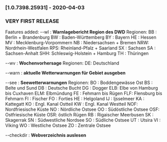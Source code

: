 
### [1.0.7398.25931] - 2020-04-03
### VERY FIRST RELEASE ###

Faatures added:
--wl <Region> : <b>Warnlagebericht Region des DWD</b>
	Regionen:
		BB : Berlin + Brandenburg
		BW : Baden-Württemberg
		BY : Bayern
		HE : Hessen
		MV : Mecklenburg-Vorpommern
		NB : Niedersachsen + Bremen
		NRW: Nordrhein-Westfalen
		RPS: Rheinland-Pfalz + Saarland
		SX : Sachsen
		SA : Sachsen-Anhalt
		SHH: Schleswig-Holstein + Hamburg
		TH : Thüringen

 --wv <Region> : <b>Wochenvorhersage</b>
	Regionen:
		DE: Deutschland

 --warn <Autokennzeichen> : <b>aktuelle Wetterwarnungen für Gebiet ausgeben</b>

 --see <Gebiet> : <b>Seewetterwarnungen</b>
	Regionen:
		BO : Boddengewässe Ost
		BS : Belte und Sund
		DB : Deutsche Bucht
		DG : Dogger
		ELB: Elbe von Hamburg bis Cuxhaven
		ELM: Elbmündung
		FE : Fehmarn bis Rügen
		FLF: Flensburg bis Fehmarn
		FI : Fischer
		FO : Forties
		HE : Helgoland
		IJ : Ijsselmeer
		KA : Kattegatt
		KO : Engl. Kanal Ostteil
		KW : Engl. Kanal Westteil
		NOF: Nordfriesische Küste
		NO : Nördliche Ostsee
		OO : Südöstliche Ostsee
		OSF: Ostfriesische Küste
		OSR: östlich Rügen
		RB : Rigaischer Meerbusen
		SK : Skagerrak
		SN : Südwestliche Nordsee
		SO : Südliche Ostsee
		UT : Utsira
		VI : Viking
		WO : Westliche Ostsee
		ZO : Zentrale Ostsee

 --checkdir <URL> : <b>Webverzeichnis auslesen</b>

